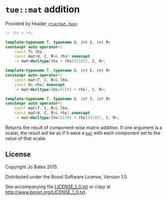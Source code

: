 `tue::mat` addition
===================
Provided by header [`<tue/mat.hpp>`](../../headers/mat.md)

```c++
// lhs + rhs

template<typename T, typename U, int C, int R>
constexpr auto operator+(
    const T& lhs,
	const mat<U, C, R>& rhs) noexcept
    -> mat<decltype(lhs + rhs[0][0]), C, R>;

template<typename T, typename U, int C, int R>
constexpr auto operator+(
    const mat<T, C, R>& lhs,
	const U& rhs) noexcept
    -> mat<decltype(lhs[0][0] + rhs), C, R>;

template<typename T, typename U, int C, int R>
constexpr auto operator+(
    const mat<T, C, R>& lhs,
	const mat<U, C, R>& rhs) noexcept
    -> mat<decltype(lhs[0][0] + rhs[0][0]), C, R>;
```

Returns the result of component-wise matrix addition. If one argument is a
scalar, the result will be as if it were a [`mat`](../../headers/mat.md) with
each component set to the value of that scalar.

License
-------
Copyright Jo Bates 2015.

Distributed under the Boost Software License, Version 1.0.

See accompanying file [LICENSE_1_0.txt](../../../LICENSE_1_0.txt) or copy at
http://www.boost.org/LICENSE_1_0.txt.
